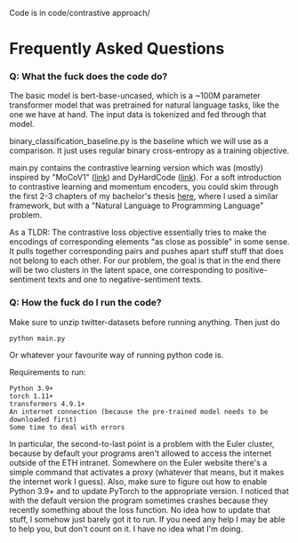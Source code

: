 Code is in code/contrastive approach/

# Frequently Asked Questions

### Q: What the fuck does the code do?

The basic model is bert-base-uncased, which is a ~100M parameter transformer model that was pretrained for natural language tasks, like the one we have at hand. The input data is tokenized and fed through that model.

binary_classification_baseline.py is the baseline which we will use as a comparison. It just uses regular binary cross-entropy as a training objective.

main.py contains the contrastive learning version which was (mostly) inspired by "MoCoV1" ([link](https://openaccess.thecvf.com/content_CVPR_2020/papers/He_Momentum_Contrast_for_Unsupervised_Visual_Representation_Learning_CVPR_2020_paper.pdf)) and DyHardCode ([link](https://openreview.net/pdf?id=eiAkrltBTh4)). For a soft introduction to contrastive learning and momentum encoders, you could skim through the first 2-3 chapters of my bachelor's thesis [here](https://pub.tik.ee.ethz.ch/students/2021-HS/BA-2021-25.pdf), where I used a similar framework, but with a "Natural Language to Programming Language" problem. 

As a TLDR: The contrastive loss objective essentially tries to make the encodings of corresponding elements "as close as possible" in some sense. It pulls together corresponding pairs and pushes apart stuff stuff that does not belong to each other. For our problem, the goal is that in the end there will be two clusters in the latent space, one corresponding to positive-sentiment texts and one to negative-sentiment texts.

### Q: How the fuck do I run the code?

Make sure to unzip twitter-datasets before running anything. Then just do

    python main.py
    
Or whatever your favourite way of running python code is.

Requirements to run:

    Python 3.9+
    torch 1.11+
    transformers 4.9.1+
    An internet connection (because the pre-trained model needs to be downloaded first)
    Some time to deal with errors
    
In particular, the second-to-last point is a problem with the Euler cluster, because by default your programs aren't allowed to access the internet outside of the ETH intranet. Somewhere on the Euler website there's a simple command that activates a proxy (whatever that means, but it makes the internet work I guess). Also, make sure to figure out how to enable Python 3.9+ and to update PyTorch to the appropriate version. I noticed that with the default version the program sometimes crashes because they recently something about the loss function. No idea how to update that stuff, I somehow just barely got it to run. If you need any help I may be able to help you, but don't count on it. I have no idea what I'm doing.

